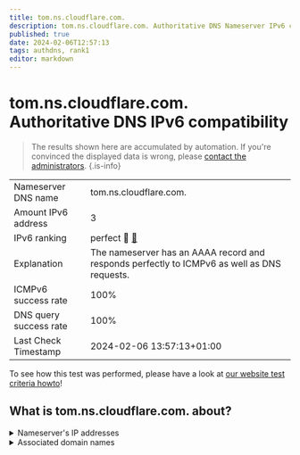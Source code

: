 ```yaml
---
title: tom.ns.cloudflare.com.
description: tom.ns.cloudflare.com. Authoritative DNS Nameserver IPv6 compatibility
published: true
date: 2024-02-06T12:57:13
tags: authdns, rank1
editor: markdown
---
```


# tom.ns.cloudflare.com. Authoritative DNS IPv6 compatibility

> The results shown here are accumulated by automation. If you're convinced the displayed data is wrong, please [contact the administrators](/howto/chat). 
{.is-info}




|   |   |
| - | - |
| Nameserver DNS name | tom.ns.cloudflare.com.
| Amount IPv6 address | 3
| IPv6 ranking | perfect :1st_place_medal: [🔗](/howto/ranking) |
| Explanation | The nameserver has an AAAA record and responds perfectly to ICMPv6 as well as DNS requests. |
| ICMPv6 success rate | 100%|
| DNS query success rate | 100% |
| Last Check Timestamp | 2024-02-06 13:57:13+01:00 |

To see how this test was performed, please have a look at [our website test criteria howto](/howto/testcriteria/authdns)!


## What is tom.ns.cloudflare.com. about?




<details>
<summary>Nameserver's IP addresses</summary>

2606:4700:58::adf5:3b93

2803:f800:50::6ca2:c193

2a06:98c1:50::ac40:2193

</details>



<details>
<summary>Associated domain names</summary>

minecraft.wiki

</details>
